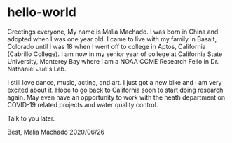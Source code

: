 # hello-world

Greetings everyone,
My name is Malia Machado. I was born in China and adopted when I was one year old. I came to live with my family in Basalt, Colorado until I was 18 when I went off to college in Aptos, California (Cabrillo College). I am now in my senior year of college at California State University, Monterey Bay where I am a NOAA CCME Research Fello in Dr. Nathaniel Jue's Lab. 

I still love dance, music, acting, and art. I just got a new bike and I am very excited about it. Hope to go back to California soon to start doing research again. May even have an opportunity to work with the heath department on COVID-19 related projects and water quality control. 

Talk to you later. 

Best,
Malia Machado 
2020/06/26
